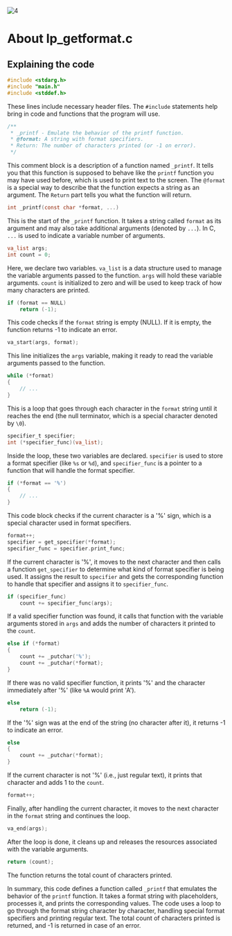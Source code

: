![4](https://github.com/manningstinson/holbertonschool-printf/assets/104523090/0c018c39-d1ec-44c8-8a02-edd1029e311c)

# About lp_getformat.c
## Explaining the code

```c
#include <stdarg.h>
#include "main.h"
#include <stddef.h>
```
These lines include necessary header files. The `#include` statements help bring in code and functions that the program will use.

```c
/**
 * _printf - Emulate the behavior of the printf function.
 * @format: A string with format specifiers.
 * Return: The number of characters printed (or -1 on error).
 */
```
This comment block is a description of a function named `_printf`. It tells you that this function is supposed to behave like the `printf` function you may have used before, which is used to print text to the screen. The `@format` is a special way to describe that the function expects a string as an argument. The `Return` part tells you what the function will return.

```c
int _printf(const char *format, ...)
```
This is the start of the `_printf` function. It takes a string called `format` as its argument and may also take additional arguments (denoted by `...`). In C, `...` is used to indicate a variable number of arguments.

```c
va_list args;
int count = 0;
```
Here, we declare two variables. `va_list` is a data structure used to manage the variable arguments passed to the function. `args` will hold these variable arguments. `count` is initialized to zero and will be used to keep track of how many characters are printed.

```c
if (format == NULL)
    return (-1);
```
This code checks if the `format` string is empty (NULL). If it is empty, the function returns -1 to indicate an error.

```c
va_start(args, format);
```
This line initializes the `args` variable, making it ready to read the variable arguments passed to the function.

```c
while (*format)
{
    // ...
}
```
This is a loop that goes through each character in the `format` string until it reaches the end (the null terminator, which is a special character denoted by `\0`).

```c
specifier_t specifier;
int (*specifier_func)(va_list);
```
Inside the loop, these two variables are declared. `specifier` is used to store a format specifier (like `%s` or `%d`), and `specifier_func` is a pointer to a function that will handle the format specifier.

```c
if (*format == '%')
{
    // ...
}
```
This code block checks if the current character is a '%' sign, which is a special character used in format specifiers.

```c
format++;
specifier = get_specifier(*format);
specifier_func = specifier.print_func;
```
If the current character is '%', it moves to the next character and then calls a function `get_specifier` to determine what kind of format specifier is being used. It assigns the result to `specifier` and gets the corresponding function to handle that specifier and assigns it to `specifier_func`.

```c
if (specifier_func)
    count += specifier_func(args);
```
If a valid specifier function was found, it calls that function with the variable arguments stored in `args` and adds the number of characters it printed to the `count`.

```c
else if (*format)
{
    count += _putchar('%');
    count += _putchar(*format);
}
```
If there was no valid specifier function, it prints '%' and the character immediately after '%' (like `%A` would print 'A').

```c
else
    return (-1);
```
If the '%' sign was at the end of the string (no character after it), it returns -1 to indicate an error.

```c
else
{
    count += _putchar(*format);
}
```
If the current character is not '%' (i.e., just regular text), it prints that character and adds 1 to the `count`.

```c
format++;
```
Finally, after handling the current character, it moves to the next character in the `format` string and continues the loop.

```c
va_end(args);
```
After the loop is done, it cleans up and releases the resources associated with the variable arguments.

```c
return (count);
```
The function returns the total count of characters printed.

In summary, this code defines a function called `_printf` that emulates the behavior of the `printf` function. It takes a format string with placeholders, processes it, and prints the corresponding values. The code uses a loop to go through the format string character by character, handling special format specifiers and printing regular text. The total count of characters printed is returned, and -1 is returned in case of an error.
